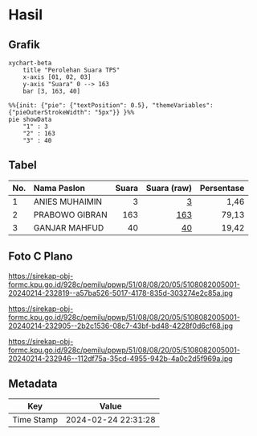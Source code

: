 # Hasil

## Grafik

```mermaid
xychart-beta
    title "Perolehan Suara TPS"
    x-axis [01, 02, 03]
    y-axis "Suara" 0 --> 163
    bar [3, 163, 40]
```

```mermaid
%%{init: {"pie": {"textPosition": 0.5}, "themeVariables": {"pieOuterStrokeWidth": "5px"}} }%%
pie showData
    "1" : 3
    "2" : 163
    "3" : 40
```

## Tabel

| No. | Nama Paslon    | Suara | Suara (raw) | Persentase |
|:--- |:-------------- | -----:| -----------:| ----------:|
| 1   | ANIES MUHAIMIN | 3     | [3][p-1]    | 1,46       |
| 2   | PRABOWO GIBRAN | 163   | [163][p-2]  | 79,13      |
| 3   | GANJAR MAHFUD  | 40    | [40][p-3]   | 19,42      |


[p-1]: https://github.com/gigit-pemilu/pemilu-2024-51-bali/blob/main/pilpres/hitung-suara/sub/51-bali/sub/08-buleleng/sub/08-kubutambahan/sub/2005-tunjung/sub/001-tps/sub/paslon-1.txt
[p-2]: https://github.com/gigit-pemilu/pemilu-2024-51-bali/blob/main/pilpres/hitung-suara/sub/51-bali/sub/08-buleleng/sub/08-kubutambahan/sub/2005-tunjung/sub/001-tps/sub/paslon-2.txt
[p-3]: https://github.com/gigit-pemilu/pemilu-2024-51-bali/blob/main/pilpres/hitung-suara/sub/51-bali/sub/08-buleleng/sub/08-kubutambahan/sub/2005-tunjung/sub/001-tps/sub/paslon-3.txt

## Foto C Plano

https://sirekap-obj-formc.kpu.go.id/928c/pemilu/ppwp/51/08/08/20/05/5108082005001-20240214-232819--a57ba526-5017-4178-835d-303274e2c85a.jpg

https://sirekap-obj-formc.kpu.go.id/928c/pemilu/ppwp/51/08/08/20/05/5108082005001-20240214-232905--2b2c1536-08c7-43bf-bd48-4228f0d6cf68.jpg

https://sirekap-obj-formc.kpu.go.id/928c/pemilu/ppwp/51/08/08/20/05/5108082005001-20240214-232946--112df75a-35cd-4955-942b-4a0c2d5f969a.jpg


## Metadata

| Key        | Value               |
| ---------- | ------------------- |
| Time Stamp | 2024-02-24 22:31:28 |



